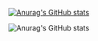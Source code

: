 [![Anurag's GitHub stats](https://github-readme-stats.vercel.app/api?username=SungZoo95)](https://github.com/anuraghazra/github-readme-stats)

![Anurag's GitHub stats](https://github-readme-stats.vercel.app/api?username=SungZoo95&show_icons=true&theme=panda)